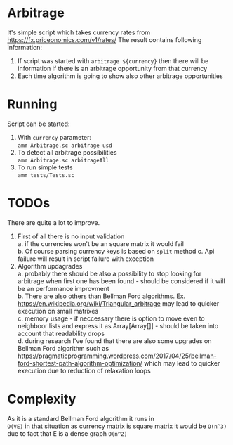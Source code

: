 # Arbitrage

It's simple script which takes currency rates from https://fx.priceonomics.com/v1/rates/
The result contains following information:

1. If script was started with `arbitrage ${currency}` then there will be information
   if there is an arbitrage opportunity from that currency
2. Each time algorithm is going to show also other arbitrage opportunities

# Running

Script can be started:

1. With `currency` parameter: <br>
   `amm Arbitrage.sc arbitrage usd`
2. To detect all arbitrage possibilities <br>
   `amm Arbitrage.sc arbitrageAll`
3. To run simple tests <br>
   `amm tests/Tests.sc`

# TODOs

There are quite a lot to improve.

1. First of all there is no input validation <br>
   a. if the currencies won't be an square matrix it would fail <br>
   b. Of course parsing currency keys is based on `split` method
   c. Api failure will result in script failure with exception
2. Algorithm updagrades <br>
   a. probably there should be also a possibility to stop looking for arbitrage when first one has been found - should be considered if it will be an performance improvment <br>
   b. There are also others than Bellman Ford algorithms. Ex. https://en.wikipedia.org/wiki/Triangular_arbitrage may lead to quicker execution on small matrixes <br>
   c. memory usage - if neccessary there is option to move even to neighboor lists and express it as Array[Array[]] - should be taken into account that readability drops <br>
   d. during research I've found that there are also some upgrades on Bellman Ford algorithm such as https://pragmaticprogramming.wordpress.com/2017/04/25/bellman-ford-shortest-path-algorithm-optimization/ which may lead to quicker execution due to reduction of relaxation loops

# Complexity

As it is a standard Bellman Ford algorithm it runs in <br>
`O(VE)` in that situation as currency matrix is square matrix it would be `O(n^3)` due to fact that E is a dense graph `O(n^2)`
